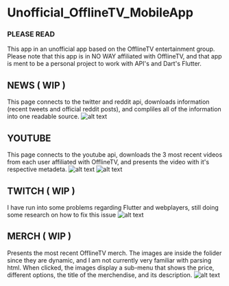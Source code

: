 # Unofficial_OfflineTV_MobileApp

### PLEASE READ 
This app in an unofficial app based on the OfflineTV entertainment group. Please note that this app is in NO WAY affiliated with OfflineTV, and that app is ment to be a personal project to work with API's and Dart's Flutter.



## NEWS ( WIP )
This page connects to the twitter and reddit api, downloads information (recent tweets and official reddit posts),
and compliles all of the information into one readable source.
![alt text](https://github.com/Tamiyo/Unofficial_OfflineTV_MobileApp/blob/master/resources/news.png)

## YOUTUBE
This page connects to the youtube api, downloads the 3 most recent videos from each user affiliated with OfflineTV,
and presents the video with it's respective metadeta.
![alt text](https://github.com/Tamiyo/Unofficial_OfflineTV_MobileApp/blob/master/resources/youtube.png)
![alt text](https://github.com/Tamiyo/Unofficial_OfflineTV_MobileApp/blob/master/resources/youtube2.png)

## TWITCH ( WIP )
I have run into some problems regarding Flutter and webplayers, still doing some research on how to fix this issue
![alt text](https://github.com/Tamiyo/Unofficial_OfflineTV_MobileApp/blob/master/resources/twitch.png)


## MERCH ( WIP )
Presents the most recent OfflineTV merch. The images are inside the folider since they are dynamic, and I am not currently
very familiar with parsing html. When clicked, the images display a sub-menu that shows the price, different options, the
title of the merchendise, and its description.
![alt text](https://github.com/Tamiyo/Unofficial_OfflineTV_MobileApp/blob/master/resources/merch.png)
